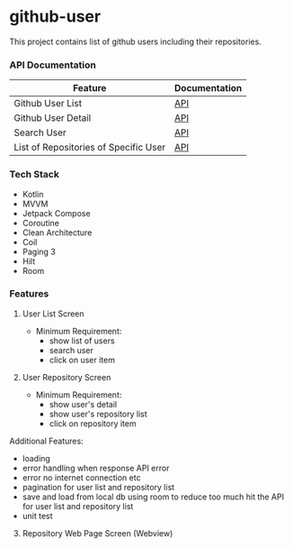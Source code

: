 # github-user
This project contains list of github users including their repositories.

### API Documentation

| Feature | Documentation |
|----------|----------|
| Github User List    | [API](https://docs.github.com/en/rest/users/users?apiVersion=2022-11-28#list-users)     |
| Github User Detail    |  [API](https://docs.github.com/en/rest/users/users?apiVersion=2022-11-28#get-a-user)   |
| Search User    | [API](https://docs.github.com/en/rest/search/search?apiVersion=2022-11-28#search-users)     |
| List of Repositories of Specific User    | [API](https://docs.github.com/en/rest/repos/repos?apiVersion=2022-11-28#list-repositories-for-a-user)     |

### Tech Stack
- Kotlin
- MVVM
- Jetpack Compose
- Coroutine
- Clean Architecture
- Coil
- Paging 3
- Hilt
- Room

### Features
1. User List Screen
   - Minimum Requirement:
     - show list of users
     - search user
     - click on user item

2. User Repository Screen
   - Minimum Requirement:
     - show user's detail
     - show user's repository list
     - click on repository item

  Additional Features:
  - loading
  - error handling when response API error
  - error no internet connection etc
  - pagination for user list and repository list
  - save and load from local db using room to reduce too much hit the API for user list and repository list
  - unit test

3. Repository Web Page Screen (Webview)
